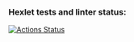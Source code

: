 ### Hexlet tests and linter status:
[![Actions Status](https://github.com/DenLiHub/java-project-61/workflows/hexlet-check/badge.svg)](https://github.com/DenLiHub/java-project-61/actions)